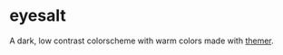 # eyesalt
A dark, low contrast colorscheme with warm colors made with [themer](https://github.com/mjswensen/themer).
